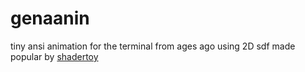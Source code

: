 # genaanin

tiny ansi animation for the terminal from ages ago using 2D sdf made popular by [shadertoy](https://www.shadertoy.com/)
